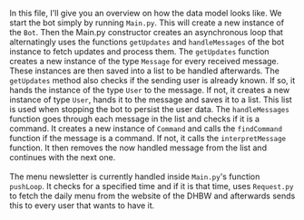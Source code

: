 In this file, I'll give you an overview on how the data model looks like.
We start the bot simply by running `Main.py`. This will create a new instance of the
`Bot`. Then the Main.py constructor creates an asynchronous loop that alternatingly
uses the functions `getUpdates` and `handleMessages` of the bot instance to fetch
updates and process them. The `getUpdates` function creates a new instance of the type
`Message` for every received message. These instances are then saved into a list to
be handled afterwards. The `getUpdates` method also checks if the sending user is
already known. If so, it hands the instance of the type `User` to the message. If 
not, it creates a new instance of type `User`, hands it to the message and saves
it to a list. This list is used when stopping the bot to persist the user data.
The `handleMessages` function goes through each message in the list and checks if 
it is a command. It creates a new instance of `Command` and calls the `findCommand`
function if the message is a command. If not, it calls the `interpretMessage` function.
It then removes the now handled message from the list and continues with the next one.
<br><br>
The menu newsletter is currently handled inside `Main.py`'s function `pushLoop`. It checks
for a specified time and if it is that time, uses `Request.py` to fetch the daily menu 
from the website of the DHBW and afterwards sends this to every user that wants to have it.
